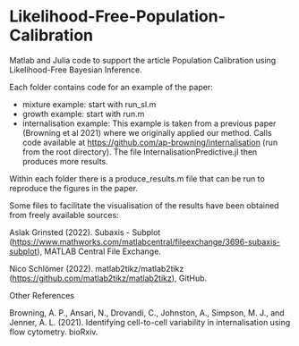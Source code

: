 # Likelihood-Free-Population-Calibration

Matlab and Julia code to support the article Population Calibration using Likelihood-Free Bayesian Inference.

Each folder contains code for an example of the paper:

- mixture example: start with run_sl.m
- growth example: start with run.m
- internalisation example: This example is taken from a previous paper (Browning et al 2021) where we originally applied our method. 
                           Calls code available at https://github.com/ap-browning/internalisation (run from the root directory).
                           The file InternalisationPredictive.jl then produces more results.

Within each folder there is a produce_results.m file that can be run to reproduce the figures in the paper.

Some files to facilitate the visualisation of the results have been obtained from freely available sources:

Aslak Grinsted (2022). Subaxis - Subplot (https://www.mathworks.com/matlabcentral/fileexchange/3696-subaxis-subplot), 
MATLAB Central File Exchange. 

Nico Schlömer (2022). matlab2tikz/matlab2tikz (https://github.com/matlab2tikz/matlab2tikz), GitHub.

Other References

Browning, A. P., Ansari, N., Drovandi, C., Johnston, A., Simpson, M. J., and Jenner, A. L. (2021).
Identifying cell-to-cell variability in internalisation using flow cytometry. bioRxiv.


